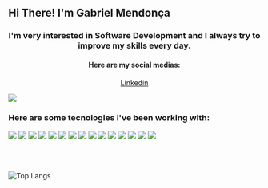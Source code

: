 <strong>
    <h2>Hi There! I'm Gabriel Mendonça</h2>
</strong>

<h3 align="center">
    I'm very interested in Software Development and I always try to improve my skills every day.</h3>

<h4 align="center">
    Here are my social medias:
</h4>

<p align='center'>
    <a href="https://www.linkedin.com/in/gabriel-mendonca14/">Linkedin</a>
</p>

<p align="center">

![](https://img.shields.io/github/followers/Gabrielsm14?style=social)

</p>

<h3>
    Here are some tecnologies i've been working with:
</h3>

![](https://img.shields.io/badge/-Java-informational?style=for-the-badge&logo=java&color=000000)
![](https://img.shields.io/badge/-Spring%20Boot-informational?style=for-the-badge&logo=Spring&color=000000)
![](https://img.shields.io/badge/-Microservices-informational?style=for-the-badge&logo=Microservices&color=000000)
![](https://img.shields.io/badge/-Swagger-informational?style=for-the-badge&logo=Swagger&color=000000)
![](https://img.shields.io/badge/-Maven-informational?style=for-the-badge&logo=Apache%20Maven&color=000000)
![](https://img.shields.io/badge/-HTML-informational?style=for-the-badge&logo=html5&color=000000)
![](https://img.shields.io/badge/-CSS-informational?style=for-the-badge&logo=css3&color=000000)
![](https://img.shields.io/badge/-MySQL-informational?style=for-the-badge&logo=mySQL&color=000000)
![](https://img.shields.io/badge/-GitHub-informational?style=for-the-badge&logo=github&&color=000000)
![](https://img.shields.io/badge/-JavaScript-informational?style=for-the-badge&logo=JavaScript&color=000000)
![](https://img.shields.io/badge/-React-informational?style=for-the-badge&logo=React&reactColor=white&color=000000)
![](https://img.shields.io/badge/-Bootstrap-informational?style=for-the-badge&logo=Bootstrap&color=000000)
![](https://img.shields.io/badge/-MariaDB-informational?style=for-the-badge&logo=MariaDB%20Foundation&color=000000)
![](https://img.shields.io/badge/-PostgreSQL-informational?style=for-the-badge&logo=PostgreSQL&color=000000)
![](https://img.shields.io/badge/-SQL%20Server-informational?style=for-the-badge&logo=Microsoft%20SQL%20Server&color=000000)


<br />
<br />


![Top Langs](https://github-readme-stats.vercel.app/api/top-langs/?username=Gabrielsm14&layout=compact&hide_border=true)


